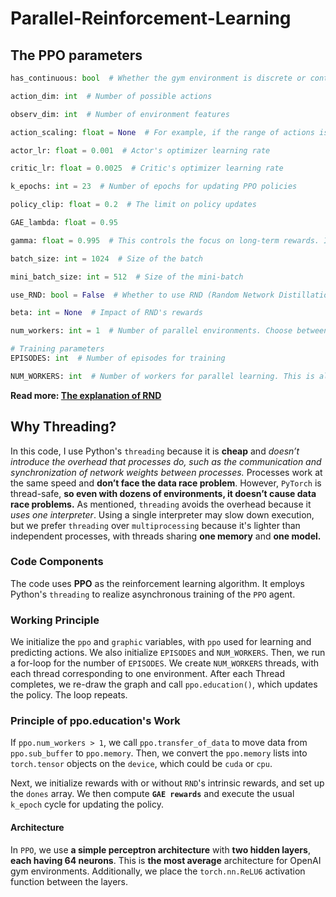 # Parallel-Reinforcement-Learning

## The PPO parameters
```python
has_continuous: bool  # Whether the gym environment is discrete or continuous

action_dim: int  # Number of possible actions

observ_dim: int  # Number of environment features

action_scaling: float = None  # For example, if the range of actions is from -2 to 2, but our network outputs actions in the range of -1 to 1, we multiply the actions by action_scaling.

actor_lr: float = 0.001  # Actor's optimizer learning rate

critic_lr: float = 0.0025  # Critic's optimizer learning rate

k_epochs: int = 23  # Number of epochs for updating PPO policies

policy_clip: float = 0.2  # The limit on policy updates

GAE_lambda: float = 0.95

gamma: float = 0.995  # This controls the focus on long-term rewards. If it's lower, the agent focuses on short-term rewards, and if it's higher, the agent focuses on long-term rewards. Typically between 0.9 and 0.999.

batch_size: int = 1024  # Size of the batch

mini_batch_size: int = 512  # Size of the mini-batch

use_RND: bool = False  # Whether to use RND (Random Network Distillation)

beta: int = None  # Impact of RND's rewards

num_workers: int = 1  # Number of parallel environments. Choose between 4 and 32 agents.

# Training parameters
EPISODES: int  # Number of episodes for training

NUM_WORKERS: int  # Number of workers for parallel learning. This is also passed to PPO.__init__
```
**Read more: [The explanation of RND](https://openai.com/index/reinforcement-learning-with-prediction-based-rewards/#main)**

## Why Threading?
In this code, I use Python's `threading` because it is **cheap** and *doesn’t introduce the overhead that processes do, such as the communication and synchronization of network weights between processes.* Processes work at the same speed and **don’t face the data race problem**. However, `PyTorch` is thread-safe, **so even with dozens of environments, it doesn’t cause data race problems.** As mentioned, `threading` avoids the overhead because it *uses one interpreter*. Using a single interpreter may slow down execution, but we prefer `threading` over `multiprocessing` because it's lighter than independent processes, with threads sharing **one memory** and **one model.**

### Code Components
The code uses **PPO** as the reinforcement learning algorithm. It employs Python's `threading` to realize asynchronous training of the `PPO` agent.

### Working Principle
We initialize the `ppo` and `graphic` variables, with `ppo` used for learning and predicting actions. We also initialize `EPISODES` and `NUM_WORKERS`. Then, we run a for-loop for the number of `EPISODES`. We create `NUM_WORKERS` threads, with each thread corresponding to one environment. After each Thread completes, we re-draw the graph and call `ppo.education()`, which updates the policy. The loop repeats.

### Principle of ppo.education's Work
If `ppo.num_workers > 1`, we call `ppo.transfer_of_data` to move data from `ppo.sub_buffer` to `ppo.memory`. Then, we convert the `ppo.memory` lists into `torch.tensor` objects on the `device`, which could be `cuda` or `cpu`.

Next, we initialize rewards with or without `RND`'s intrinsic rewards, and set up the `dones` array. We then compute **`GAE rewards`** and execute the usual `k_epoch` cycle for updating the policy.

#### Architecture
In `PPO`, we use **a simple perceptron architecture** with **two hidden layers**, **each having 64 neurons**. This is **the most average** architecture for OpenAI gym environments. Additionally, we place the `torch.nn.ReLU6` activation function between the layers.